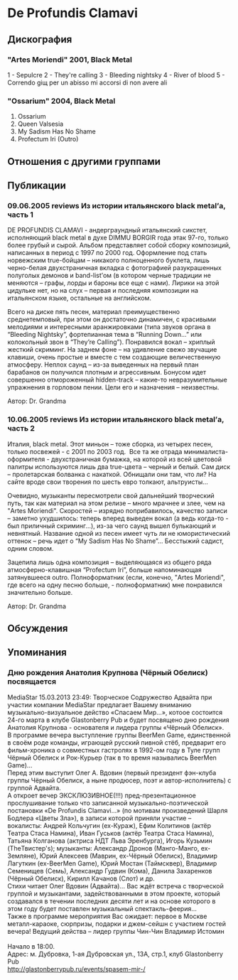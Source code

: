 # De Profundis Clamavi



## Дискография

### "Artes Moriendi" 2001, Black Metal

1 - Sepulcre
2 - They're calling
3 - Bleeding nightsky
4 - River of blood
5 - Correndo giщ per un abisso mi accorsi di non avere ali

### "Ossarium" 2004, Black Metal

1. Ossarium
2. Queen Valsesia
3. My Sadism Has No Shame
4. Profectum Iri (Outro)


## Отношения с другими группами


## Публикации

### 09.06.2005 reviews Из истории итальянского black metal’а, часть 1

<P>DE PROFUNDIS CLAMAVI - андерграундный итальянский сикстет, исполняющий black metal в духе DIMMU BORGIR года этак 97-го, только более грубый и сырой. Альбом представляет собой сборку композиций, написанных в период с 1997 по 2000 год. Оформление под стать норвежским true-бойцам – никакого полноценного буклета, лишь черно-белая двухстраничная вкладка с фотографией разукрашенных полуголых демонов и band-list’ом (в котором черные традиции не меняются – графы, лорды и бароны все еще с нами). Лирики на этой цидульке нет, но на слух – первая и последняя композиции на итальянском языке, остальные на английском.</P>
<P>Всего на диске пять песен, материал преимущественно среднетемповый, при этом он достаточно динамичен, с красивыми мелодиями и интересными аранжировками (типа звуков органа в “Bleeding Nightsky”, фортепианная тема в “Running Down…” или колокольный звон в “They’re Calling”). Понравился вокал – хриплый жесткий скриминг. На заднем фоне – на удивление свежо звучащие клавиши, очень простые и вместе с тем создающие величественную атмосферу. Неплох саунд – из-за выведенных на первый план барабанов он получился плотным и агрессивным. Бонусом идет совершенно отмороженный hidden-track – какие-то невразумительные упражнения в горловом пении. Цели его и назначения – неизвестны. </P>
Автор: Dr. Grandma

### 10.06.2005 reviews Из истории итальянского black metal’а, часть 2

<P>Италия, black metal. Этот миньон – тоже сборка, из четырех песен, только посвежей - с 2001 по 2003 год.&nbsp; Все та же отрада минималиста-оформителя - двухстраничная бумажка, на которой из всей цветовой палитры используются лишь два true-цвета – черный и белый. Сам диск – пролетарская болванка с накаткой. Обнищали они там, что ли? На сайте вроде свои творения по шесть евро толкают, альтруисты…</P>
<P>Очевидно, музыканты пересмотрели свой дальнейший творческий путь, так как материал на этом релизе – много мрачнее и злее, чем на "Artes Moriendi". Скоростей – изрядно поприбавилось, качество записи – заметно ухудшилось: теперь вперед выведен вокал (а ведь когда-то - был приличный скриминг…), из-за чего саунд вышел булькающий и невнятный. Название одной из песен имеет чуть ли не юмористический оттенок – речь идет о “My Sadism Has No Shame”… Бесстыжий садист, одним словом. </P>
<P>Зацепила лишь одна композиция – выделяющаяся из общего ряда атмосферно-клавишная “Profectum Iri”, больше напоминающая затянувшееся outro. Полноформатник (если, конечно, "Artes Moriendi", где всего на одну песню больше, - полноформатник) мне понравился значительно больше.<BR></P>
Автор: Dr. Grandma


## Обсуждения


## Упоминания

### Дню рождения Анатолия Крупнова (Чёрный Обелиск) посвящается

MediaStar 15.03.2013 23:49:
    Творческое Содружество Адвайта при участии компании MediaStar предлагает Вашему вниманию музыкально-визуальное действо «Спасаем Мир…», котоое состоится 24-го марта в клубе Glastonberry  Pub и будет посвящено дню рождения Анатолия Крупнова - основателя и лидера группы «Чёрный Обелиск».<BR>    В программе вечера выступление группы BeerMen Game, единственной в своём роде команды, играющей русский пивной стёб, предварит его фильм-хроника о совместных гастролях в 1992-ом году в Туле групп Чёрный Обелиск и Рок-Курьер (так в то время назывались BeerMen Game)…<BR>    Перед этим выступит Олег А. Вдовин (первый президент фэн-клуба группы Чёрный Обелиск, а ныне продюсер, поэт и автор-исполнитель) с группой Адвайта.<BR>    А откроет вечер ЭКСКЛЮЗИВНОЕ(!!!) пред-презентационное прослушивание только что записанной музыкально-поэтической постановки «De Profundis Clamavi…» (по мотивам произведений Шарля Бодлера «Цветы Зла»), в записи которой приняли участие –<BR>вокалисты: Андрей Кольчугин (ex-Кураж), Ефим Колитинов (актёр Театра Стаса Намина), Иван Гуськов (актёр Театра Стаса Намина), Татьяна Колганова (актриса НДТ Льва Эренбурга), Игорь Кузьмин (TheТвистер's); музыканты: Александр Дронов (Манго-Манго, ex-Земляне), Юрий Алексеев (Маврин, ex-Чёрный Обелиск), Владимир Лагуткин (ex-BeerMen Game), Юрий Мостан (Таймсквер), Владимир Семенищев (Семь), Александр Гудвин (Кома), Данила Захаренков (Чёрный Обелиск), Кирилл Качанов (Слот) и др.<BR>Стихи читает Олег Вдовин (Адвайта)… Вас ждёт встреча с творческой группой и музыкантами, задействованными в этом проекте, который создавался в течении последних десяти лет и на основе которого в этом году будет поставлен музыкальный спектакль-феерия…<BR>    Также в программе мероприятия Вас ожидает: первое в Москве металл-караоке, сюрпризы, подарки и джем-сейшн с участием гостей вечера! Ведущий действа – лидер группы Чин-Чин Владимир Истомин<BR><BR>Начало в 18:00. <BR>Адрес: м. Дубровка, 1-ая Дубровская ул., 13А, стр.1, клуб Glastonberry Pub<BR><A HREF="http://glastonberrypub.ru/events/spasem-mir-/" TARGET="_blank">http://glastonberrypub.ru/events/spasem-mir-/</A>

